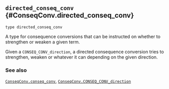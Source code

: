 ## `directed_conseq_conv` {#ConseqConv.directed_conseq_conv}


```
type directed_conseq_conv
```



A type for consequence conversions that can be instructed on whether to
strengthen or weaken a given term.


Given a `CONSEQ_CONV_direction`, a directed consequence conversion
tries to strengthen, weaken or whatever it can depending on the
given direction.

### See also

[`ConseqConv.conseq_conv`](#ConseqConv.conseq_conv), [`ConseqConv.CONSEQ_CONV_direction`](#ConseqConv.CONSEQ_CONV_direction)

